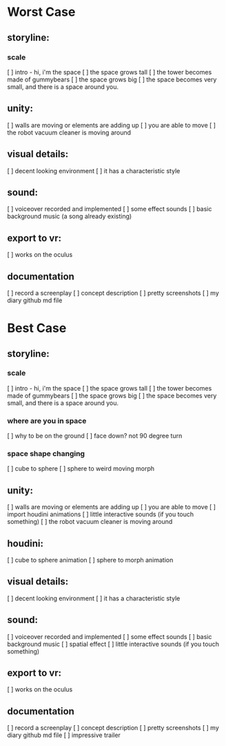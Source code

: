 # Worst Case
## storyline:
### scale
[ ] intro - hi, i'm the space
[ ] the space grows tall
[ ] the tower becomes made of gummybears
[ ] the space grows big
[ ] the space becomes very small, and there is a space around you. 
## unity:
[ ] walls are moving or elements are adding up
[ ] you are able to move
[ ] the robot vacuum cleaner is moving around
## visual details:
[ ] decent looking environment
[ ] it has a characteristic style
## sound:
[ ] voiceover recorded and implemented
[ ] some effect sounds
[ ] basic background music (a song already existing)
## export to vr:
[ ] works on the oculus
## documentation
[ ] record a screenplay
[ ] concept description 
[ ] pretty screenshots
[ ] my diary github md file



# Best Case
## storyline:
### scale
[ ] intro - hi, i'm the space
[ ] the space grows tall
[ ] the tower becomes made of gummybears
[ ] the space grows big
[ ] the space becomes very small, and there is a space around you. 
### where are you in space
[ ] why to be on the ground
[ ] face down? not 90 degree turn
### space shape changing
[ ] cube to sphere
[ ] sphere to weird moving morph
## unity:
[ ] walls are moving or elements are adding up
[ ] you are able to move
[ ] import houdini animations
[ ] little interactive sounds (if you touch something)
[ ] the robot vacuum cleaner is moving around
## houdini:
[ ] cube to sphere animation 
[ ] sphere to morph animation
## visual details:
[ ] decent looking environment
[ ] it has a characteristic style
## sound:
[ ] voiceover recorded and implemented
[ ] some effect sounds
[ ] basic background music
[ ] spatial effect
[ ] little interactive sounds (if you touch something)
## export to vr:
[ ] works on the oculus
## documentation
[ ] record a screenplay
[ ] concept description 
[ ] pretty screenshots
[ ] my diary github md file
[ ] impressive trailer
